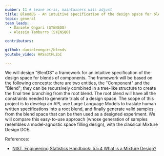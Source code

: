 ```yaml
---
number: 11 # leave as-is, maintainers will adjust
title: BlendDS - An intuitive specification of the design space for blends of components
topic: general
team_leads:
  - Daniele Ongari (SYENSQO)
  - Alessio Tamburro (SYENSQO)

contributors:

github: danieleongari/blends
youtube_video: HASa3tFLZoI

---
```


We will design "BlenDS" a framework for an intuitive specification of the design space for blends of components. 
The framework will be based on the following concepts: there are two entities, the "Component" and the "Blend"; 
they can be recursively combined in a tree-like structure to create the final tree branching from the root blend. 
The root blend will have all the constraints needed to generate trials of a design space. 
The scope of this project is to develop an API, use Large Language Models to traslate human written specifications 
into a root blend, and finally generate valid samples from the blend space that can be then used as a designed experiment.
We will compare this easy-to-use approach (whose generation of samples resembles a model-agnostic space filling design),
with the classical Mixture Design DOE. 

References:
- [NIST, Engineering Statistics Handbook: 5.5.4 What is a Mixture Design?](https://www.itl.nist.gov/div898/handbook/pri/section5/pri54.htm)
